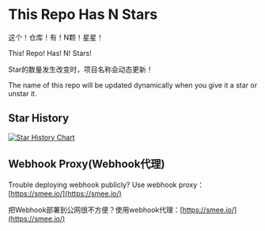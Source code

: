 # This Repo Has N Stars

这个！仓库！有！N颗！星星！

This! Repo! Has! N! Stars!

Star的数量发生改变时，项目名称会动态更新！

The name of this repo will be updated dynamically when you give it a star or unstar it.

## Star History

[![Star History Chart](https://api.star-history.com/svg?repos=Vincent-the-gamer/this-repo-has-0-stars&type=Date)](https://star-history.com/#Vincent-the-gamer/this-repo-has-0-stars&Date)


## Webhook Proxy(Webhook代理)

Trouble deploying webhook publicly? Use webhook proxy：[https://smee.io/](https://smee.io/)

把Webhook部署到公网很不方便？使用webhook代理：[https://smee.io/](https://smee.io/)
